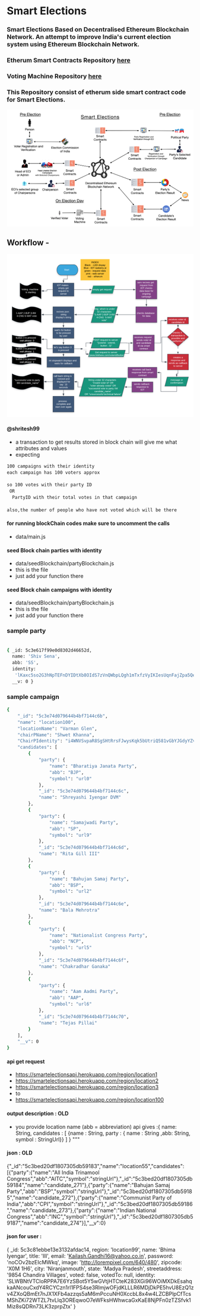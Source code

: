 # Smart Elections

### Smart Elections Based on Decentralised Ethereum Blockchain Network. An attempt to improve India's current election system using Ethereum Blockchain Network.

### Etherum Smart Contracts Repository [here](https://github.com/Shritesh99/Smart-Elections_Solidity)

### Voting Machine Repository [here](https://github.com/utkarshchandrakar/smart-elections)

### This Repository consist of etherum side smart contract code for Smart Elections.

<p align="center">
  <img src="https://github.com/Shritesh99/Smart-Elections_Solidity/blob/master/imgs/Canvas%205.jpg" />
</p>

## Workflow -
![process image here](public/process001.png?raw=true "process of voting")

#### @shritesh99 
 - a transaction to get results stored in block chain will give me what attributes and values
 - expecting 
```sh
100 campaigns with their identity 
each campaign has 100 voters approx

so 100 votes with their party ID
 OR
  PartyID with their total votes in that campaign

also,the number of people who have not voted which will be there

```

#### for running blockChain codes make sure to uncomment the calls
 - data/main.js
#### seed Block chain parties with identity
 - data/seedBlockchain/partyBlockchain.js
 - this is the file
 - just add your function there
#### seed Block chain campaigns with identity
 - data/seedBlockchain/partyBlockchain.js
 - this is the file
 - just add your function there
### sample party
```sh

{ _id: 5c3e617f99e0d8302d46652d,
  name: 'Shiv Sena',
  abb: 'SS',
  identity:
   'lKaxc5so2G3hNpTEFnDYIDtXb8OIdS7zVnQWbpLQgh1mTxfzVyIKIesUqnFajZpa5QevLFCRfSrSqckqB5fwHfjXdp1XAxygCu1XflTMIBYWMQvHqryPPzStzFhQpUPXq6AAakbSXts1mZznvipRSRdscV4woAP2lYUoARqUHR9QJpECyfGaPZymejBrpIC1D8Z8Y1CEYHce9dLOpeZ8oJFueB3zcqej5zmuK1y877ATmg6WEOBH55Q7KqKCLDqD',
  __v: 0 }
```

### sample campaign
```sh
{
    "_id": "5c3e74d079644b4bf7144c6b",
    "name": "location100",
    "locationName": "Varman Glen",
    "chairPName": "Shwet Khanna",
    "ChairPIdentity": "i4WNVSvpaR8SgSHtRrsFJwysKqk5bUtriQ581vGbYJGdyYZvTAAbApBSCHDMfnpXj7SIWxcFvJzc0RhliOaxC4lVtDZENdCEo08PHOCxjtfdcUgUdxu0oZevz0tBdHpLeLJEJfSpZ61wOMgNmUwtFTz2B1lDVi4F5bmXblR3WGbjRR8meaqzldDlosCtMYMX7GRxtpZ4Dd7duGPKz7OwT8dO0kPJI4bioRwtwDK45GbXKAVY1Ysd5tIYbfz8Hon9",
    "candidates": [
        {
            "party": {
                "name": "Bharatiya Janata Party",
                "abb": "BJP",
                "symbol": "url0"
            },
            "_id": "5c3e74d079644b4bf7144c6c",
            "name": "Shreyashi Iyengar DVM"
        },
        {
            "party": {
                "name": "Samajwadi Party",
                "abb": "SP",
                "symbol": "url9"
            },
            "_id": "5c3e74d079644b4bf7144c6d",
            "name": "Rita Gill III"
        },
        {
            "party": {
                "name": "Bahujan Samaj Party",
                "abb": "BSP",
                "symbol": "url2"
            },
            "_id": "5c3e74d079644b4bf7144c6e",
            "name": "Bala Mehrotra"
        },
        {
            "party": {
                "name": "Nationalist Congress Party",
                "abb": "NCP",
                "symbol": "url5"
            },
            "_id": "5c3e74d079644b4bf7144c6f",
            "name": "Chakradhar Ganaka"
        },
        {
            "party": {
                "name": "Aam Aadmi Party",
                "abb": "AAP",
                "symbol": "url6"
            },
            "_id": "5c3e74d079644b4bf7144c70",
            "name": "Tejas Pillai"
        }
    ],
    "__v": 0
}

```



#### api get request 
- https://smartelectionsapi.herokuapp.com/region/location1
- https://smartelectionsapi.herokuapp.com/region/location2
- https://smartelectionsapi.herokuapp.com/region/location3
 - to
 - https://smartelectionsapi.herokuapp.com/region/location100



#### output description : OLD
- you provide location name 
(abb = abbreviation)
api gives   :{
    name:    String,
    candidates : [ {name : String, party : { name : String ,abb: String, symbol : StringUrl}} ]
    }
    """
#### json : OLD
{"_id":"5c3bed20df1807305db59183","name":"location55","candidates":[{"party":{"name":"All India Trinamool Congress","abb":"AITC","symbol":"stringUrl"},"_id":"5c3bed20df1807305db59184","name":"candidate_271"},{"party":{"name":"Bahujan Samaj Party","abb":"BSP","symbol":"stringUrl"},"_id":"5c3bed20df1807305db59185","name":"candidate_272"},{"party":{"name":"Communist Party of India","abb":"CPI","symbol":"stringUrl"},"_id":"5c3bed20df1807305db59186","name":"candidate_273"},{"party":{"name":"Indian National Congress","abb":"INC","symbol":"stringUrl"},"_id":"5c3bed20df1807305db59187","name":"candidate_274"}],"__v":0}

#### json for user :
{ _id: 5c3c81ebbe13e3132afdac14,
  region: 'location99',
  name: 'Bhima Iyengar',
  title: 'III',
  email: 'Kailash.Gandhi16@yahoo.co.in',
  password: 'noCOv2bzEIcMWkq',
  image: 'http://lorempixel.com/640/480',
  zipcode: 'X0M 1H6',
  city: 'Niranjanmouth',
  state: 'Madya Pradesh',
  streetaddress: '9854 Chandira Villages',
  voted: false,
  votedTo: null,
  identity:
   'SLWBNtVTCloRPPA7E6YzSBot5Y5wGVtjHTCteK283XGi96WOiMXDkEsahqkaANcouCxdY4RCYCzn1rl1FPS4se3RlmjwOFjdKLLLR6MDjDkPE5hvU8EzQ1zv4ZXoQBmEt7nJX1XFb4azzqs5aM6mPccuNH0XccbL8x4w4LZCBPlpCfTcsMShZKi72WTZL7tvLlq3OREqwoO7eWFksHWhwcaGxKaE8NjPFn0zTZSfvk1Miz8sQDRn73LK3zprpZtx' }
